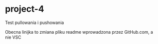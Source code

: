 # project-4
Test pullowania i pushowania

Obecna linijka to zmiana pliku readme wprowadzona przez GitHub.com, a nie VSC
